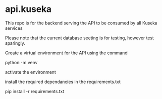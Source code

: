# api.kuseka
This repo is for the backend serving the API to be consumed by all Kuseka services

Please note that the current database seeting is for testing, however test sparingly.

Create a virtual environment for the API using the command

python -m venv <name of virtual environmnet>

activate the environment

install the required dependancies in the requirements.txt

pip install -r requirements.txt
